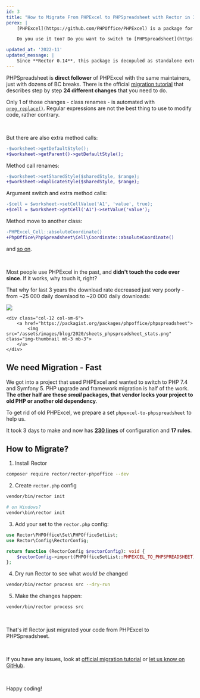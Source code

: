```yaml
---
id: 3
title: "How to Migrate From PHPExcel to PHPSpreadsheet with Rector in 30 minutes"
perex: |
    [PHPExcel](https://github.com/PHPOffice/PHPExcel) is a package for working with Excel files in PHP. The last version was released in 2015, and it was **deprecated in 2017**. Still, it has over **27 000 daily downloads** - that's tons of legacy code.

    Do you use it too? Do you want to switch to [PHPSpreadsheet](https://github.com/PHPOffice/PhpSpreadsheet)? You can do it today.

updated_at: '2022-11'
updated_message: |
    Since **Rector 0.14**, this package is decopuled as standalone extension, as useful for one-time migration only.
---
```


PHPSpreadsheet is **direct follower** of PHPExcel with the same maintainers, just with dozens of BC breaks. There is the official [migration tutorial](https://github.com/PHPOffice/PhpSpreadsheet/blob/master/docs/topics/migration-from-PHPExcel.md) that describes step by step **24 different changes** that you need to do.

 Only 1 of those changes - class renames - is automated with [`preg_replace()`](https://github.com/PHPOffice/PhpSpreadsheet/blob/87f71e1930b497b36e3b9b1522117dfa87096d2b/src/PhpSpreadsheet/Helper/Migrator.php#L329). Regular expressions are not the best thing to use to modify code, rather contrary.

<br>

But there are also extra method calls:

```diff
-$worksheet->getDefaultStyle();
+$worksheet->getParent()->getDefaultStyle();
```

Method call renames:

```diff
-$worksheet->setSharedStyle($sharedStyle, $range);
+$worksheet->duplicateStyle($sharedStyle, $range);
```

Argument switch and extra method calls:

```diff
-$cell = $worksheet->setCellValue('A1', 'value', true);
+$cell = $worksheet->getCell('A1')->setValue('value');
```

Method move to another class:

```diff
-PHPExcel_Cell::absoluteCoordinate()
+PhpOffice\PhpSpreadsheet\Cell\Coordinate::absoluteCoordinate()
```

and [so on](https://github.com/PHPOffice/PhpSpreadsheet/blob/50d78ce7898ee3a540cefd9693085b3636e578e6/docs/topics/migration-from-PHPExcel.md).

<br>

Most people use PHPExcel in the past, and **didn't touch the code ever since**. If it works, why touch it, right?

That why for last 3 years the download rate decreased just very poorly - from ~25 000 daily downlaod to ~20 000 daily downloads:

<div class="row">
    <div class="col-12 col-sm-6">
        <a href="https://packagist.org/packages/phpoffice/phpexcel/stats">
            <img src="/assets/images/blog/2020/sheets_phpexcel_stats.png" class="img-thumbnail mt-3 mb-3">
        </a>
    </div>

    <div class="col-12 col-sm-6">
        <a href="https://packagist.org/packages/phpoffice/phpspreadsheet">
            <img src="/assets/images/blog/2020/sheets_phpspreadsheet_stats.png" class="img-thumbnail mt-3 mb-3">
        </a>
    </div>
</div>

## We need Migration - Fast

We got into a project that used PHPExcel and wanted to switch to PHP 7.4 and Symfony 5. PHP upgrade and framework migration is half of the work. **The other half are these *small* packages, that vendor locks your project to old PHP or another old dependency**.

To get rid of old PHPExcel, we prepare a set `phpexcel-to-phpspreadsheet` to help us.

It took 3 days to make and now has [**230 lines**](https://github.com/rectorphp/rector-phpoffice/blob/main/config/sets/phpexcel-to-phpspreadsheet.php) of configuration and **17 rules**.

## How to Migrate?

1. Install Rector

```bash
composer require rector/rector-phpoffice --dev
```

2. Create `rector.php` config

```bash
vendor/bin/rector init

# on Windows?
vendor\bin\rector init
```

3. Add your set to the `rector.php` config:

```php
use Rector\PHPOffice\Set\PHPOfficeSetList;
use Rector\Config\RectorConfig;

return function (RectorConfig $rectorConfig): void {
    $rectorConfig->import(PHPOfficeSetList::PHPEXCEL_TO_PHPSPREADSHEET);
};
```

4. Dry run Rector to see what *would be* changed

```bash
vendor/bin/rector process src --dry-run
```

5. Make the changes happen:

```bash
vendor/bin/rector process src
```

<br>

That's it! Rector just migrated your code from PHPExcel to PHPSpreadsheet.

<br>

If you have any issues, look at [official migration tutorial](https://github.com/PHPOffice/PhpSpreadsheet/blob/50d78ce7898ee3a540cefd9693085b3636e578e6/docs/topics/migration-from-PHPExcel.md) or [let us know on GitHub](https://github.com/rectorphp/rector/issues).

<br>

Happy coding!
